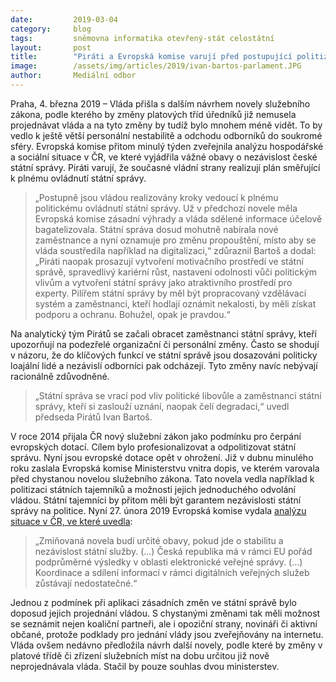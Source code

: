 ```yaml
---
date:         2019-03-04
category:     blog
tags:         sněmovna informatika otevřený-stát celostátní
layout:       post
title:        "Piráti a Evropská komise varují před postupující politizací a destabilizací státní správy"
image:        /assets/img/articles/2019/ivan-bartos-parlament.JPG
author:       Mediální odbor
---
```

 

Praha, 4. března 2019 – Vláda přišla s dalším návrhem novely služebního zákona, podle kterého by změny platových tříd úředníků již nemusela projednávat vláda a na tyto změny by tudíž bylo mnohem méně vidět. To by vedlo k ještě větší personální nestabilitě a odchodu odborníků do soukromé sféry. Evropská komise přitom minulý týden zveřejnila analýzu hospodářské a sociální situace v ČR, ve které vyjádřila vážné obavy o nezávislost české státní správy. Piráti varují, že současné vládní strany realizují plán směřující k plnému ovládnutí státní správy.

> „Postupně jsou vládou realizovány kroky vedoucí k plnému politickému ovládnutí státní správy. Už v předchozí novele měla Evropská komise zásadní výhrady a vláda sdělené informace účelově bagatelizovala. Státní správa dosud mohutně nabírala nové zaměstnance a nyní oznamuje pro změnu propouštění, místo aby se vláda soustředila například na digitalizaci,“ zdůraznil Bartoš a dodal: „Piráti naopak prosazují vytvoření motivačního prostředí ve státní správě, spravedlivý kariérní růst, nastavení odolnosti vůči politickým vlivům a vytvoření státní správy jako atraktivního prostředí pro experty. Pilířem státní správy by měl být propracovaný vzdělávací systém a zaměstnanci, kteří hodlají oznámit nekalosti, by měli získat podporu a ochranu. Bohužel, opak je pravdou.“

Na analytický tým Pirátů se začali obracet zaměstnanci státní správy, kteří upozorňují na podezřelé organizační či personální změny. Často se shodují v názoru, že do klíčových funkcí ve státní správě jsou dosazováni politicky loajální lidé a nezávislí odborníci pak odcházejí. Tyto změny navíc nebývají racionálně zdůvodněné. 

> „Státní správa se vrací pod vliv politické libovůle a zaměstnanci státní správy, kteří si zaslouží uznání, naopak čelí degradaci,“ uvedl předseda Pirátů Ivan Bartoš.

V roce 2014 přijala ČR nový služební zákon jako podmínku pro čerpání evropských dotací. Cílem bylo profesionalizovat a odpolitizovat státní správu. Nyní jsou evropské dotace opět v ohrožení. Již v dubnu minulého roku zaslala Evropská komise Ministerstvu vnitra dopis, ve kterém varovala před chystanou novelou služebního zákona. Tato novela vedla například k politizaci státních tajemníků a možnosti jejich jednoduchého odvolání vládou. Státní tajemníci by přitom měli být garantem nezávislosti státní správy na politice. Nyní 27. února 2019 Evropská komise vydala [analýzu situace v ČR, ve které uvedla](https://www.vlada.cz/assets/evropske-zalezitosti/aktualne/2019-european-semester-country-report-czech-republic_cs.pdf): 

> „Zmiňovaná novela budí určité obavy, pokud jde o stabilitu a nezávislost státní služby. (…) Česká republika má v rámci EU pořád podprůměrné výsledky v oblasti elektronické veřejné správy. (…) Koordinace a sdílení informací v rámci digitálních veřejných služeb zůstávají nedostatečné.“

Jednou z podmínek při aplikaci zásadních změn ve státní správě bylo doposud jejich projednání vládou. S chystanými změnami tak měli možnost se seznámit nejen koaliční partneři, ale i opoziční strany, novináři či aktivní občané, protože podklady pro jednání vlády jsou zveřejňovány na internetu. Vláda ovšem nedávno předložila návrh další novely, podle které by změny v platové třídě či zřízení služebních míst na dobu určitou již nově neprojednávala vláda. Stačil by pouze souhlas dvou ministerstev.
